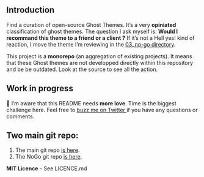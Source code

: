 ## Introduction

Find a curation of open-source Ghost Themes. It’s a very **opiniated** classification of ghost themes. The question I ask myself is: **Would I recommand this theme to a friend or a client ?** If it’s not a Hell yes! kind of reaction, I move the theme I’m reviewing in the [03_no-go directory](https://github.com/firepress-org/Ghost-Theme-Curated-Collection-No-Go/tree/master/03_no-go).

This project is a **monorepo** (an aggregation of existing projects). It means that these Ghost themes are not developped directly within this repository and be be outdated. Look at the source to see all the action. 


## Work in progress

🙈 I’m aware that this README needs **more love**. Time is the biggest challenge here. Feel free to [buzz me on Twitter ](https://twitter.com/askpascalandy) if you have any questions or comments.


## Two main git repo:

1. The main git repo [is here](https://github.com/firepress-org/Ghost-Theme-Curated-Collection).
2. The NoGo git repo [is here](https://github.com/firepress-org/Ghost-Theme-Curated-Collection-No-Go).

**MIT Licence** - See LICENCE.md

